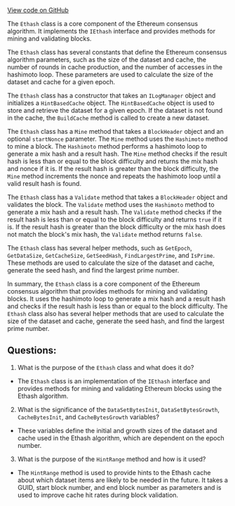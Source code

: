 [View code on GitHub](https://github.com/nethermindeth/nethermind/Nethermind.Consensus.Ethash/Ethash.cs)

The `Ethash` class is a core component of the Ethereum consensus algorithm. It implements the `IEthash` interface and provides methods for mining and validating blocks. 

The `Ethash` class has several constants that define the Ethereum consensus algorithm parameters, such as the size of the dataset and cache, the number of rounds in cache production, and the number of accesses in the hashimoto loop. These parameters are used to calculate the size of the dataset and cache for a given epoch. 

The `Ethash` class has a constructor that takes an `ILogManager` object and initializes a `HintBasedCache` object. The `HintBasedCache` object is used to store and retrieve the dataset for a given epoch. If the dataset is not found in the cache, the `BuildCache` method is called to create a new dataset. 

The `Ethash` class has a `Mine` method that takes a `BlockHeader` object and an optional `startNonce` parameter. The `Mine` method uses the `Hashimoto` method to mine a block. The `Hashimoto` method performs a hashimoto loop to generate a mix hash and a result hash. The `Mine` method checks if the result hash is less than or equal to the block difficulty and returns the mix hash and nonce if it is. If the result hash is greater than the block difficulty, the `Mine` method increments the nonce and repeats the hashimoto loop until a valid result hash is found. 

The `Ethash` class has a `Validate` method that takes a `BlockHeader` object and validates the block. The `Validate` method uses the `Hashimoto` method to generate a mix hash and a result hash. The `Validate` method checks if the result hash is less than or equal to the block difficulty and returns `true` if it is. If the result hash is greater than the block difficulty or the mix hash does not match the block's mix hash, the `Validate` method returns `false`. 

The `Ethash` class has several helper methods, such as `GetEpoch`, `GetDataSize`, `GetCacheSize`, `GetSeedHash`, `FindLargestPrime`, and `IsPrime`. These methods are used to calculate the size of the dataset and cache, generate the seed hash, and find the largest prime number. 

In summary, the `Ethash` class is a core component of the Ethereum consensus algorithm that provides methods for mining and validating blocks. It uses the hashimoto loop to generate a mix hash and a result hash and checks if the result hash is less than or equal to the block difficulty. The `Ethash` class also has several helper methods that are used to calculate the size of the dataset and cache, generate the seed hash, and find the largest prime number.
## Questions: 
 1. What is the purpose of the `Ethash` class and what does it do?
- The `Ethash` class is an implementation of the `IEthash` interface and provides methods for mining and validating Ethereum blocks using the Ethash algorithm.
2. What is the significance of the `DataSetBytesInit`, `DataSetBytesGrowth`, `CacheBytesInit`, and `CacheBytesGrowth` variables?
- These variables define the initial and growth sizes of the dataset and cache used in the Ethash algorithm, which are dependent on the epoch number.
3. What is the purpose of the `HintRange` method and how is it used?
- The `HintRange` method is used to provide hints to the Ethash cache about which dataset items are likely to be needed in the future. It takes a GUID, start block number, and end block number as parameters and is used to improve cache hit rates during block validation.